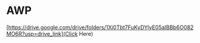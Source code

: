# AWP

[https://drive.google.com/drive/folders/1Xi0Tbt7FuKyDYlyE05aIBBb6O082MO6R?usp=drive_link](Click Here)
